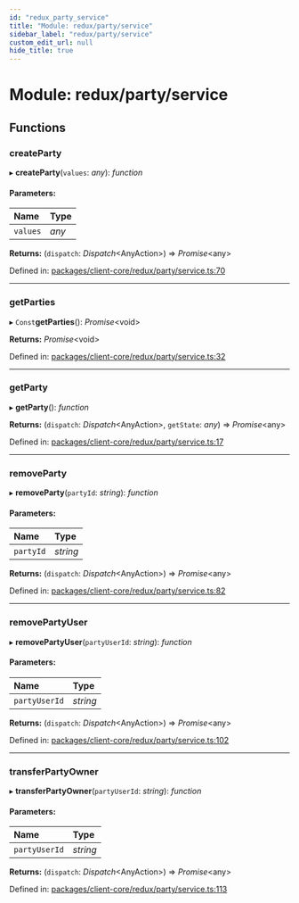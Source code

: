 ```yaml
---
id: "redux_party_service"
title: "Module: redux/party/service"
sidebar_label: "redux/party/service"
custom_edit_url: null
hide_title: true
---
```


# Module: redux/party/service

## Functions

### createParty

▸ **createParty**(`values`: *any*): *function*

#### Parameters:

Name | Type |
:------ | :------ |
`values` | *any* |

**Returns:** (`dispatch`: *Dispatch*<AnyAction\>) => *Promise*<any\>

Defined in: [packages/client-core/redux/party/service.ts:70](https://github.com/xr3ngine/xr3ngine/blob/66a84a950/packages/client-core/redux/party/service.ts#L70)

___

### getParties

▸ `Const`**getParties**(): *Promise*<void\>

**Returns:** *Promise*<void\>

Defined in: [packages/client-core/redux/party/service.ts:32](https://github.com/xr3ngine/xr3ngine/blob/66a84a950/packages/client-core/redux/party/service.ts#L32)

___

### getParty

▸ **getParty**(): *function*

**Returns:** (`dispatch`: *Dispatch*<AnyAction\>, `getState`: *any*) => *Promise*<any\>

Defined in: [packages/client-core/redux/party/service.ts:17](https://github.com/xr3ngine/xr3ngine/blob/66a84a950/packages/client-core/redux/party/service.ts#L17)

___

### removeParty

▸ **removeParty**(`partyId`: *string*): *function*

#### Parameters:

Name | Type |
:------ | :------ |
`partyId` | *string* |

**Returns:** (`dispatch`: *Dispatch*<AnyAction\>) => *Promise*<any\>

Defined in: [packages/client-core/redux/party/service.ts:82](https://github.com/xr3ngine/xr3ngine/blob/66a84a950/packages/client-core/redux/party/service.ts#L82)

___

### removePartyUser

▸ **removePartyUser**(`partyUserId`: *string*): *function*

#### Parameters:

Name | Type |
:------ | :------ |
`partyUserId` | *string* |

**Returns:** (`dispatch`: *Dispatch*<AnyAction\>) => *Promise*<any\>

Defined in: [packages/client-core/redux/party/service.ts:102](https://github.com/xr3ngine/xr3ngine/blob/66a84a950/packages/client-core/redux/party/service.ts#L102)

___

### transferPartyOwner

▸ **transferPartyOwner**(`partyUserId`: *string*): *function*

#### Parameters:

Name | Type |
:------ | :------ |
`partyUserId` | *string* |

**Returns:** (`dispatch`: *Dispatch*<AnyAction\>) => *Promise*<any\>

Defined in: [packages/client-core/redux/party/service.ts:113](https://github.com/xr3ngine/xr3ngine/blob/66a84a950/packages/client-core/redux/party/service.ts#L113)
